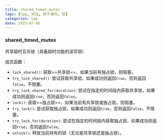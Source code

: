 ```yaml
---
title: shared_timed_mutex
tags: [Cpp, 并法, 原子操作, 锁]
categories: Cpp
date: 2025-07-06
---
```


### shared_timed_mutex

共享超时互斥锁（具备超时功能的读写锁）

成员函数：

- `lock_shared()`: 获取==共享锁==，如果当前有独占锁，则阻塞。
- `try_lock_shared()`: 尝试获取共享锁，如果成功则返回`true`，否则返回`false`，不阻塞。
- `try_lock_shared_for(duration)`: 尝试在指定的时间段内获取共享锁，如果成功则返回`true`，否则返回`false`。
- `lock()`: 获取==独占锁==，如果当前有共享锁或独占锁，则阻塞。
- `try_lock()`: 尝试获取独占锁，如果成功则返回`true`，否则返回`false`，不阻塞。
- `try_lock_for(duration)`: 尝试在指定的时间段内获取独占锁，如果成功则返回`true`，否则返回`false`。
- `unlock()`: 释放当前持有的锁（无论是共享锁还是独占锁）。